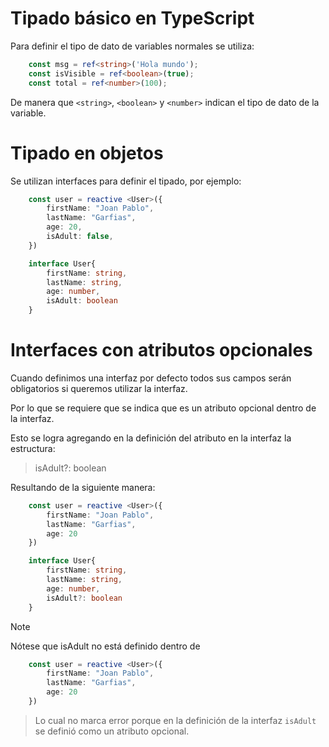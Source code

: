 # Tipado básico en TypeScript

Para definir el tipo de dato de variables normales se utiliza:


```ts
    const msg = ref<string>('Hola mundo');
    const isVisible = ref<boolean>(true);
    const total = ref<number>(100);
```

De manera que `<string>`, `<boolean>` y `<number>` indican el tipo de dato
de la variable.

# Tipado en objetos

Se utilizan interfaces para definir el tipado, por ejemplo:

```ts
    const user = reactive <User>({
        firstName: "Joan Pablo",
        lastName: "Garfias",
        age: 20,
        isAdult: false,
    })

    interface User{
        firstName: string,
        lastName: string,
        age: number,
        isAdult: boolean
    }
```

# Interfaces con atributos opcionales

Cuando definimos una interfaz por defecto todos sus campos serán  obligatorios si queremos utilizar la interfaz.

Por lo que se requiere que se indica que es un atributo opcional dentro de la interfaz.

Esto se logra agregando en la definición del atributo en la interfaz la estructura:

> isAdult?: boolean

Resultando de la siguiente manera:

```typescript
    const user = reactive <User>({
        firstName: "Joan Pablo",
        lastName: "Garfias",
        age: 20
    })

    interface User{
        firstName: string,
        lastName: string,
        age: number,
        isAdult?: boolean
    }
```

> [!NOTE]
> Nótese que isAdult no está definido dentro de 
```ts
    const user = reactive <User>({
        firstName: "Joan Pablo",
        lastName: "Garfias",
        age: 20
    })
```
> Lo cual no marca error porque en la definición de la interfaz `isAdult` se definió como un atributo opcional.